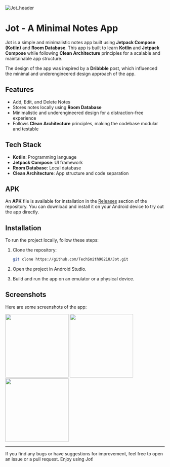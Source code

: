 ![Jot_header](https://github.com/user-attachments/assets/5090baed-762b-4322-a24b-2ecfb2406152)

# Jot - A Minimal Notes App

Jot is a simple and minimalistic notes app built using **Jetpack Compose (Kotlin)** and **Room Database**. This app is built to learn **Kotlin** and **Jetpack Compose** while following **Clean Architecture** principles for a scalable and maintainable app structure.

The design of the app was inspired by a **Dribbble** post, which influenced the minimal and underengineered design approach of the app.

## Features

- Add, Edit, and Delete Notes
- Stores notes locally using **Room Database**
- Minimalistic and underengineered design for a distraction-free experience
- Follows **Clean Architecture** principles, making the codebase modular and testable

## Tech Stack

- **Kotlin**: Programming language
- **Jetpack Compose**: UI framework
- **Room Database**: Local database
- **Clean Architecture**: App structure and code separation

## APK

An **APK** file is available for installation in the [Releases](https://github.com/TechSmith90210/Jot/releases) section of the repository. You can download and install it on your Android device to try out the app directly.

## Installation

To run the project locally, follow these steps:

1. Clone the repository:
    ```bash
    git clone https://github.com/TechSmith90210/Jot.git
    ```

2. Open the project in Android Studio.

3. Build and run the app on an emulator or a physical device.

## Screenshots

Here are some screenshots of the app:

<img src="https://github.com/user-attachments/assets/9afc2a6d-ff7e-4f63-88f8-a5008d2bf4f5" width="200px" /> 
<img src="https://github.com/user-attachments/assets/2fd429c7-3437-4138-b888-f2aeb615f74e" width="200px" /> 
<img src="https://github.com/user-attachments/assets/30efd88e-1998-421b-9aa8-ab152e7c1777" width="200px" /> 

---

If you find any bugs or have suggestions for improvement, feel free to open an issue or a pull request. Enjoy using Jot!
